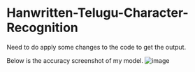 # Hanwritten-Telugu-Character-Recognition

Need to do apply some changes to the code to get the output.

Below is the accuracy screenshot of my model.
![image](https://github.com/bhavesh090802/Hanwritten-Telugu-Character-Recognition/assets/124791411/bf84ca75-7528-4035-9b37-1ec5ba597803)
